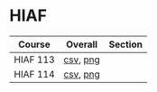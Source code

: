 # HIAF

| Course | Overall | Section |
| ------ | ------- | ------- |
| HIAF 113 | [csv](https://github.com/UCSD-Historical-Enrollment-Data/2024Spring/blob/main/overall/HIAF%20113.csv), [png](https://raw.githubusercontent.com/UCSD-Historical-Enrollment-Data/2024Spring/main/plot_overall/HIAF%20113.png) |  |
| HIAF 114 | [csv](https://github.com/UCSD-Historical-Enrollment-Data/2024Spring/blob/main/overall/HIAF%20114.csv), [png](https://raw.githubusercontent.com/UCSD-Historical-Enrollment-Data/2024Spring/main/plot_overall/HIAF%20114.png) |  |
